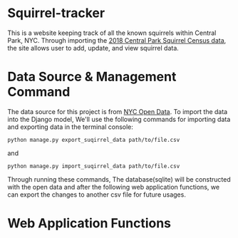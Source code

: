 # Squirrel-tracker
This is a website keeping track of all the known squirrels within Central Park, NYC. Through importing the <a href='https://data.cityofnewyork.us/Environment/2018-Central-Park-Squirrel-Census-Squirrel-Data/vfnx-vebw'>2018 Central Park Squirrel Census data</a>, the site allows user to add, update, and view squirrel data.

# Data Source & Management Command
The data source for this project is from <a href='https://opendata.cityofnewyork.us/'>NYC Open Data</a>. To import the data into the Django model, We'll use the following commands for importing data and exporting data in the terminal console:
```shell
python manage.py export_suqirrel_data path/to/file.csv
```
and
```shell
python manage.py import_suqirrel_data path/to/file.csv
```
Through running these commands, The database(sqlite) will be constructed with the open data and after the following web application functions, we can export the changes to another csv file for future usages.

# Web Application Functions

